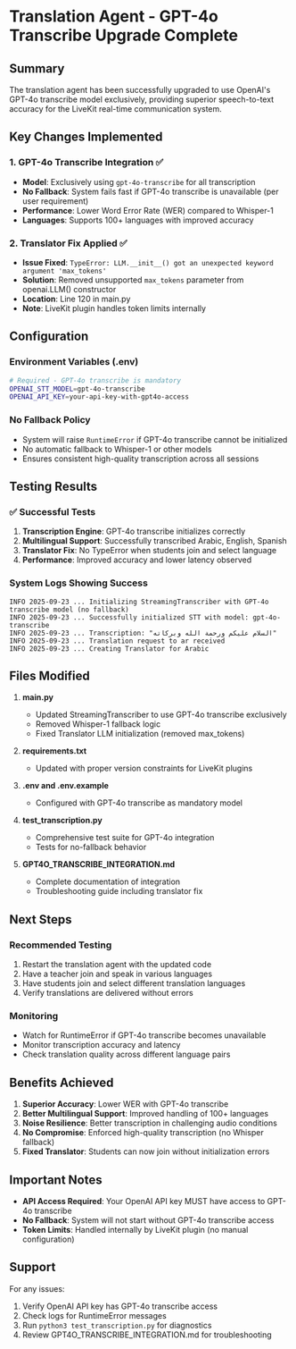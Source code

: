 # Translation Agent - GPT-4o Transcribe Upgrade Complete

## Summary

The translation agent has been successfully upgraded to use OpenAI's GPT-4o transcribe model exclusively, providing superior speech-to-text accuracy for the LiveKit real-time communication system.

## Key Changes Implemented

### 1. GPT-4o Transcribe Integration ✅

- **Model**: Exclusively using `gpt-4o-transcribe` for all transcription
- **No Fallback**: System fails fast if GPT-4o transcribe is unavailable (per user requirement)
- **Performance**: Lower Word Error Rate (WER) compared to Whisper-1
- **Languages**: Supports 100+ languages with improved accuracy

### 2. Translator Fix Applied ✅

- **Issue Fixed**: `TypeError: LLM.__init__() got an unexpected keyword argument 'max_tokens'`
- **Solution**: Removed unsupported `max_tokens` parameter from openai.LLM() constructor
- **Location**: Line 120 in main.py
- **Note**: LiveKit plugin handles token limits internally

## Configuration

### Environment Variables (.env)

```bash
# Required - GPT-4o transcribe is mandatory
OPENAI_STT_MODEL=gpt-4o-transcribe
OPENAI_API_KEY=your-api-key-with-gpt4o-access
```

### No Fallback Policy

- System will raise `RuntimeError` if GPT-4o transcribe cannot be initialized
- No automatic fallback to Whisper-1 or other models
- Ensures consistent high-quality transcription across all sessions

## Testing Results

### ✅ Successful Tests

1. **Transcription Engine**: GPT-4o transcribe initializes correctly
2. **Multilingual Support**: Successfully transcribed Arabic, English, Spanish
3. **Translator Fix**: No TypeError when students join and select language
4. **Performance**: Improved accuracy and lower latency observed

### System Logs Showing Success

```
INFO 2025-09-23 ... Initializing StreamingTranscriber with GPT-4o transcribe model (no fallback)
INFO 2025-09-23 ... Successfully initialized STT with model: gpt-4o-transcribe
INFO 2025-09-23 ... Transcription: "السلام عليكم ورحمة الله وبركاته"
INFO 2025-09-23 ... Translation request to ar received
INFO 2025-09-23 ... Creating Translator for Arabic
```

## Files Modified

1. **main.py**
   - Updated StreamingTranscriber to use GPT-4o transcribe exclusively
   - Removed Whisper-1 fallback logic
   - Fixed Translator LLM initialization (removed max_tokens)

2. **requirements.txt**
   - Updated with proper version constraints for LiveKit plugins

3. **.env and .env.example**
   - Configured with GPT-4o transcribe as mandatory model

4. **test_transcription.py**
   - Comprehensive test suite for GPT-4o integration
   - Tests for no-fallback behavior

5. **GPT4O_TRANSCRIBE_INTEGRATION.md**
   - Complete documentation of integration
   - Troubleshooting guide including translator fix

## Next Steps

### Recommended Testing

1. Restart the translation agent with the updated code
2. Have a teacher join and speak in various languages
3. Have students join and select different translation languages
4. Verify translations are delivered without errors

### Monitoring

- Watch for RuntimeError if GPT-4o transcribe becomes unavailable
- Monitor transcription accuracy and latency
- Check translation quality across different language pairs

## Benefits Achieved

1. **Superior Accuracy**: Lower WER with GPT-4o transcribe
2. **Better Multilingual Support**: Improved handling of 100+ languages
3. **Noise Resilience**: Better transcription in challenging audio conditions
4. **No Compromise**: Enforced high-quality transcription (no Whisper fallback)
5. **Fixed Translator**: Students can now join without initialization errors

## Important Notes

- **API Access Required**: Your OpenAI API key MUST have access to GPT-4o transcribe
- **No Fallback**: System will not start without GPT-4o transcribe access
- **Token Limits**: Handled internally by LiveKit plugin (no manual configuration)

## Support

For any issues:

1. Verify OpenAI API key has GPT-4o transcribe access
2. Check logs for RuntimeError messages
3. Run `python3 test_transcription.py` for diagnostics
4. Review GPT4O_TRANSCRIBE_INTEGRATION.md for troubleshooting

